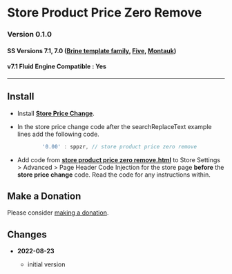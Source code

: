 # Store Product Price Zero Remove

### Version 0.1.0

#### SS Versions 7.1, 7.0 ([Brine template family][1], [Five][2], [Montauk][3])

#### v7.1 Fluid Engine Compatible : Yes

---

## Install

* Install **[Store Price Change][4]**.
  
* In the store price change code after the searchReplaceText example lines add
  the following code.
  
  ```javascript
          '0.00' : sppzr, // store product price zero remove
  ```
  
* Add code from **[store product price zero remove.html][5]** to
  Store Settings > Advanced > Page Header Code Injection for the store page
  **before** the **store price change** code. Read the code for any instructions
  within.

## Make a Donation

Please consider [making a donation][6].

## Changes

<!-- * **2021-06-15**

  * change code to work on v7.1 and v7.0 (Brine)
  * use twcsl
  * bumped version to 0.1d2
  -->
* **2022-08-23**

  * initial version

[1]: https://support.squarespace.com/hc/en-us/articles/212512738-Brine-template-family
[2]: https://support.squarespace.com/hc/en-us/articles/206544937-Five-template
[3]: https://support.squarespace.com/hc/en-us/articles/205815568-Montauk-template-family
[4]: https://github.com/tomsWebConsulting/twcsl/tree/main/Store%20Price%20Change#store%20price%20change
[5]: store%20product%20price%20zero%20remove.html#L1
[6]: https://github.com/tomsWebConsulting/twcsl#make-a-donation
